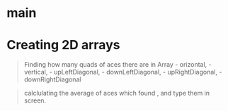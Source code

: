 # main

Creating 2D arrays
==================
> Finding how many quads of aces there are in Array 
    - orizontal, 
    - vertical, 
    - upLeftDiagonal, 
    - downLeftDiagonal, 
    - upRightDiagonal, 
    - downRightDiagonal
    
> calclulating the average of aces which found , and type them in screen.
